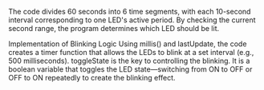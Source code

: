 The code divides 60 seconds into 6 time segments, with each 10-second interval corresponding to one LED's active period. By checking the current second range, the program determines which LED should be lit.

Implementation of Blinking Logic
Using millis() and lastUpdate, the code creates a timer function that allows the LEDs to blink at a set interval (e.g., 500 milliseconds).
toggleState is the key to controlling the blinking. It is a boolean variable that toggles the LED state—switching from ON to OFF or OFF to ON repeatedly to create the blinking effect.